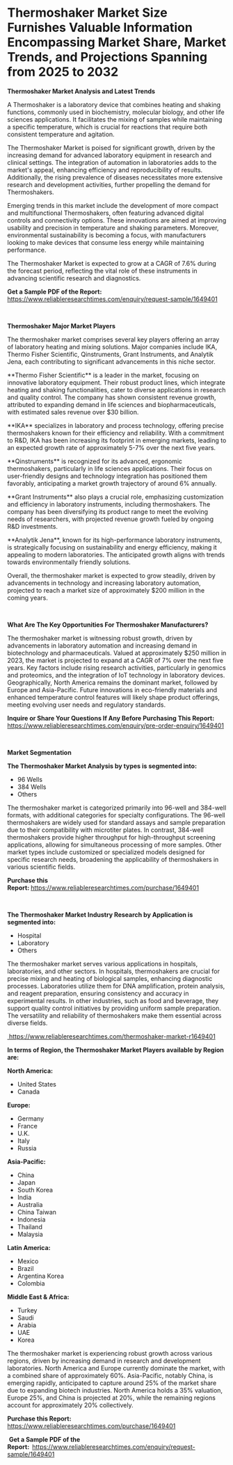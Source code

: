<p><h1>Thermoshaker Market Size Furnishes Valuable Information Encompassing Market Share, Market Trends, and Projections Spanning from 2025 to 2032</h1></p><p><strong>Thermoshaker Market Analysis and Latest Trends</strong></p>
<p><p>A Thermoshaker is a laboratory device that combines heating and shaking functions, commonly used in biochemistry, molecular biology, and other life sciences applications. It facilitates the mixing of samples while maintaining a specific temperature, which is crucial for reactions that require both consistent temperature and agitation.</p><p>The Thermoshaker Market is poised for significant growth, driven by the increasing demand for advanced laboratory equipment in research and clinical settings. The integration of automation in laboratories adds to the market's appeal, enhancing efficiency and reproducibility of results. Additionally, the rising prevalence of diseases necessitates more extensive research and development activities, further propelling the demand for Thermoshakers.</p><p>Emerging trends in this market include the development of more compact and multifunctional Thermoshakers, often featuring advanced digital controls and connectivity options. These innovations are aimed at improving usability and precision in temperature and shaking parameters. Moreover, environmental sustainability is becoming a focus, with manufacturers looking to make devices that consume less energy while maintaining performance.</p><p>The Thermoshaker Market is expected to grow at a CAGR of 7.6% during the forecast period, reflecting the vital role of these instruments in advancing scientific research and diagnostics.</p></p>
<p><strong>Get a Sample PDF of the Report:&nbsp;</strong> <a href="https://www.reliableresearchtimes.com/enquiry/request-sample/1649401?utm_campaign=3522&utm_medium=2&utm_source=Github&utm_content=ia&utm_term=13042025&utm_id=thermoshaker">https://www.reliableresearchtimes.com/enquiry/request-sample/1649401</a></p>
<p>&nbsp;</p>
<p><strong>Thermoshaker Major Market Players</strong></p>
<p><p>The thermoshaker market comprises several key players offering an array of laboratory heating and mixing solutions. Major companies include IKA, Thermo Fisher Scientific, Qinstruments, Grant Instruments, and Analytik Jena, each contributing to significant advancements in this niche sector.</p><p>**Thermo Fisher Scientific** is a leader in the market, focusing on innovative laboratory equipment. Their robust product lines, which integrate heating and shaking functionalities, cater to diverse applications in research and quality control. The company has shown consistent revenue growth, attributed to expanding demand in life sciences and biopharmaceuticals, with estimated sales revenue over $30 billion.</p><p>**IKA** specializes in laboratory and process technology, offering precise thermoshakers known for their efficiency and reliability. With a commitment to R&D, IKA has been increasing its footprint in emerging markets, leading to an expected growth rate of approximately 5-7% over the next five years.</p><p>**Qinstruments** is recognized for its advanced, ergonomic thermoshakers, particularly in life sciences applications. Their focus on user-friendly designs and technology integration has positioned them favorably, anticipating a market growth trajectory of around 6% annually.</p><p>**Grant Instruments** also plays a crucial role, emphasizing customization and efficiency in laboratory instruments, including thermoshakers. The company has been diversifying its product range to meet the evolving needs of researchers, with projected revenue growth fueled by ongoing R&D investments.</p><p>**Analytik Jena**, known for its high-performance laboratory instruments, is strategically focusing on sustainability and energy efficiency, making it appealing to modern laboratories. The anticipated growth aligns with trends towards environmentally friendly solutions.</p><p>Overall, the thermoshaker market is expected to grow steadily, driven by advancements in technology and increasing laboratory automation, projected to reach a market size of approximately $200 million in the coming years.</p></p>
<p>&nbsp;</p>
<p><strong>What Are The Key Opportunities For Thermoshaker Manufacturers?</strong></p>
<p><p>The thermoshaker market is witnessing robust growth, driven by advancements in laboratory automation and increasing demand in biotechnology and pharmaceuticals. Valued at approximately $250 million in 2023, the market is projected to expand at a CAGR of 7% over the next five years. Key factors include rising research activities, particularly in genomics and proteomics, and the integration of IoT technology in laboratory devices. Geographically, North America remains the dominant market, followed by Europe and Asia-Pacific. Future innovations in eco-friendly materials and enhanced temperature control features will likely shape product offerings, meeting evolving user needs and regulatory standards.</p></p>
<p><strong>Inquire or Share Your Questions If Any Before Purchasing This Report:</strong> <a href="https://www.reliableresearchtimes.com/enquiry/pre-order-enquiry/1649401?utm_campaign=3522&utm_medium=2&utm_source=Github&utm_content=ia&utm_term=13042025&utm_id=thermoshaker">https://www.reliableresearchtimes.com/enquiry/pre-order-enquiry/1649401</a></p>
<p>&nbsp;</p>
<p><strong>Market Segmentation</strong></p>
<p><strong>The Thermoshaker Market Analysis by types is segmented into:</strong></p>
<p><ul><li>96 Wells</li><li>384 Wells</li><li>Others</li></ul></p>
<p><p>The thermoshaker market is categorized primarily into 96-well and 384-well formats, with additional categories for specialty configurations. The 96-well thermoshakers are widely used for standard assays and sample preparation due to their compatibility with microtiter plates. In contrast, 384-well thermoshakers provide higher throughput for high-throughput screening applications, allowing for simultaneous processing of more samples. Other market types include customized or specialized models designed for specific research needs, broadening the applicability of thermoshakers in various scientific fields.</p></p>
<p><strong>Purchase this Report:&nbsp;</strong><a href="https://www.reliableresearchtimes.com/purchase/1649401?utm_campaign=3522&utm_medium=2&utm_source=Github&utm_content=ia&utm_term=13042025&utm_id=thermoshaker">https://www.reliableresearchtimes.com/purchase/1649401</a></p>
<p>&nbsp;</p>
<p><strong>The Thermoshaker Market Industry Research by Application is segmented into:</strong></p>
<p><ul><li>Hospital</li><li>Laboratory</li><li>Others</li></ul></p>
<p><p>The thermoshaker market serves various applications in hospitals, laboratories, and other sectors. In hospitals, thermoshakers are crucial for precise mixing and heating of biological samples, enhancing diagnostic processes. Laboratories utilize them for DNA amplification, protein analysis, and reagent preparation, ensuring consistency and accuracy in experimental results. In other industries, such as food and beverage, they support quality control initiatives by providing uniform sample preparation. The versatility and reliability of thermoshakers make them essential across diverse fields.</p></p>
<p><a href="https://www.reliableresearchtimes.com/thermoshaker-market-r1649401?utm_campaign=3522&utm_medium=2&utm_source=Github&utm_content=ia&utm_term=13042025&utm_id=thermoshaker">&nbsp;https://www.reliableresearchtimes.com/thermoshaker-market-r1649401</a></p>
<p><strong>In terms of Region, the Thermoshaker Market Players available by Region are:</strong></p>
<p>
    <p> <strong> North America: </strong>
        <ul>
            <li>United States</li>
            <li>Canada</li>
        </ul>
        </p> 
    <p> <strong> Europe: </strong>
        <ul>
            <li>Germany</li>
            <li>France</li>
            <li>U.K.</li>
            <li>Italy</li>
            <li>Russia</li>
        </ul>
        </p> 
    <p> <strong> Asia-Pacific: </strong>
        <ul>
            <li>China</li>
            <li>Japan</li>
            <li>South Korea</li>
            <li>India</li>
            <li>Australia</li>
            <li>China Taiwan</li>
            <li>Indonesia</li>
            <li>Thailand</li>
            <li>Malaysia</li>
        </ul>
        </p> 
    <p> <strong> Latin America: </strong>
        <ul>
            <li>Mexico</li>
            <li>Brazil</li>
            <li>Argentina Korea</li>
            <li>Colombia</li>
        </ul>
        </p> 
    <p> <strong> Middle East & Africa: </strong>
        <ul>
            <li>Turkey</li>
            <li>Saudi</li>
            <li>Arabia</li>
            <li>UAE</li>
            <li>Korea</li>
        </ul>
    </p>
    </p>
<p><p>The thermoshaker market is experiencing robust growth across various regions, driven by increasing demand in research and development laboratories. North America and Europe currently dominate the market, with a combined share of approximately 60%. Asia-Pacific, notably China, is emerging rapidly, anticipated to capture around 25% of the market share due to expanding biotech industries. North America holds a 35% valuation, Europe 25%, and China is projected at 20%, while the remaining regions account for approximately 20% collectively.</p></p>
<p><strong>Purchase this Report: </strong><a href="https://www.reliableresearchtimes.com/purchase/1649401?utm_campaign=3522&utm_medium=2&utm_source=Github&utm_content=ia&utm_term=13042025&utm_id=thermoshaker">https://www.reliableresearchtimes.com/purchase/1649401</a></p>
<p>&nbsp;<strong>Get a Sample PDF of the Report:&nbsp;&nbsp;</strong><a href="https://www.reliableresearchtimes.com/enquiry/request-sample/1649401?utm_campaign=3522&utm_medium=2&utm_source=Github&utm_content=ia&utm_term=13042025&utm_id=thermoshaker">https://www.reliableresearchtimes.com/enquiry/request-sample/1649401</a></p>
<p><strong></strong></p>
<p><p></p><p></p><p></p></p>